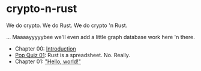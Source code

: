 # crypto-n-rust
We do crypto. We do Rust. We do crypto 'n Rust.

... Maaaayyyyybee we'll even add a little graph database work here 'n there.

* Chapter 00: [Introduction](00-intro.md)
* [Pop Quiz 01](quiz-01-qi-yields.md): Rust is a spreadsheet. No. Really.
* Chapter 01: ["Hello, world!"](01-hello-world.md)
